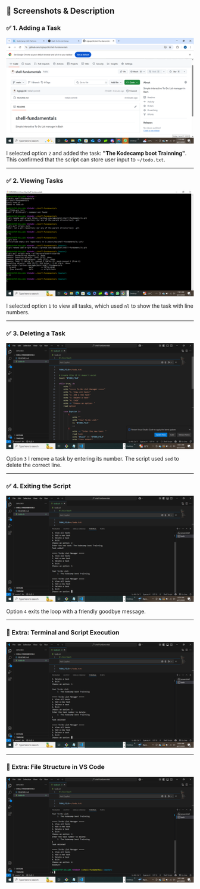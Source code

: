 ## 📸 Screenshots & Description

### ✅ 1. Adding a Task

![Add Task](screenshots/screenshot1.png)

I selected option `2` and added the task: **"The Kodecamp boot Trainning"**. This confirmed that the script can store user input to `~/todo.txt`.

---

### ✅ 2. Viewing Tasks

![View Tasks](screenshots/screenshot2.png)

I selected option `1` to view all tasks, which used `nl` to show the task with line numbers.

---

### ✅ 3. Deleting a Task

![Delete Task](screenshots/screenshot3.png)

Option `3` I remove a task by entering its number. The script used `sed` to delete the correct line.

---

### ✅ 4. Exiting the Script

![Exit](screenshots/screenshot4.png)

Option `4` exits the loop with a friendly goodbye message.

---

### 🧪 Extra: Terminal and Script Execution

![Running Script](screenshots/screenshot5.png)

---

### 🧪 Extra: File Structure in VS Code

![Project View](screenshots/screenshot6.png)


